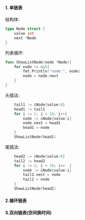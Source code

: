 #### 1. 单链表  
结构体:  
```go
type Node struct {
	value int
	next *Node
}
```  

列表循环:  
```go
func ShowListNode(node *Node){
	for node != nil{
		fmt.Println("node:", node)
		node = node.next
	}
}
```  

头插法:  
```go
	tail1 := &Node{value:0}
	head1 := tail1
	for i := 1; i < 10; i++{
		node := &Node{value:i}
		node.next = head1
		head1 = node
	}
	ShowListNode(head1)
```  

尾插法:  
```go
	head2 := &Node{value:0}
	tail2 := head2
	for i := 1; i < 10; i++  {
		node := &Node{value:i}
		tail2.next = node
		tail2 = node
	}
	ShowListNode(head2)
```  
#### 2.循环链表
#### 3.双向链表(空间换时间)

